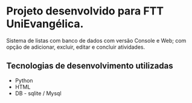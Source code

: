 # Projeto desenvolvido para FTT UniEvangélica.  
Sistema de listas com banco de dados com versão Console e Web; com opção de adicionar, excluir, editar e concluir atividades. 

## Tecnologias de desenvolvimento utilizadas 
- Python
- HTML
- DB - sqlite / Mysql

